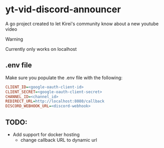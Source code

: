# yt-vid-discord-announcer
A go project created to let Kirei's community know about a new youtube video

> [!WARNING] 
> Currently only works on localhost


## .env file
Make sure you populate the .env file with the following:
```ini
CLIENT_ID=<google-oauth-client-id>
CLIENT_SECRET=<google-oauth-client-secret>
CHANNEL_ID=<channel_id>
REDIRECT_URL=http://localhost:8080/callback
DISCORD_WEBHOOK_URL=<discord-webhook>
```

## TODO:
- Add support for docker hosting
  - change callback URL to dynamic url 
